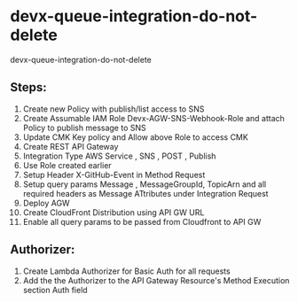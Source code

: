 # devx-queue-integration-do-not-delete
devx-queue-integration-do-not-delete

## Steps:
1. Create new Policy with publish/list access to SNS
1. Create Assumable IAM Role Devx-AGW-SNS-Webhook-Role and attach Policy to publish message to SNS
2. Update CMK Key policy and Allow above Role to access CMK
3. Create REST API Gateway
4. Integration Type AWS Service , SNS , POST , Publish
5. Use Role created earlier
6. Setup Header X-GitHub-Event in Method Request
7. Setup query params Message , MessageGroupId, TopicArn and all required headers as Message ATtributes under Integration Request
8. Deploy AGW
9. Create CloudFront Distribution using API GW URL
10. Enable all query params to be passed from Cloudfront to API GW

## Authorizer:
1. Create Lambda Authorizer for Basic Auth for all requests
2. Add the the Authorizer to the API Gateway Resource's Method Execution section Auth field
